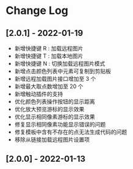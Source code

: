 # Change Log

## [2.0.1] - 2022-01-19

-   新增快捷键 R : 加载远程图片
-   新增快捷键 T : 加载本地图片
-   新增快捷键 N : 切换加载远程图片模式
-   新增点击颜色列表中元素可复制到剪贴板
-   新增远程加载图片接口增加至 3 个
-   新增最大取点数增加至 20 个
-   新增触动插件的支持
-   优化颜色列表操作按钮的显示距离
-   优化放大预览游标的显示效果
-   优化显示相同像素游标的显示效果
-   修复显示相同像素功能显示错误的问题
-   修复模板中含有不存在的点无法生成代码的问题
-   移除从链接加载远程图片设置项

## [2.0.0] - 2022-01-13

